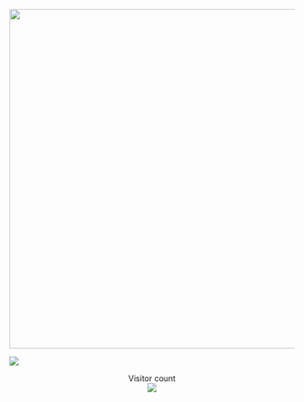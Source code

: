 <p align="center">
  <img width="600px" src="https://media.giphy.com/media/fC04sA9M2dDlGb3kdn/giphy-downsized-large.gif" />
</p>
<a href=#><img src="contributions.svg"></a>

<p align="center"> 
  Visitor count<br>
  <img src="https://profile-counter.glitch.me/insolitum/count.svg" />
</p>
